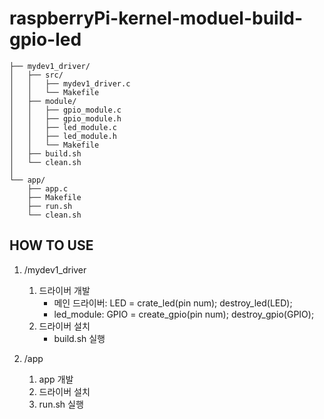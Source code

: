 # raspberryPi-kernel-moduel-build-gpio-led

```project_root/
├── mydev1_driver/ 
│   ├── src/ 
│   │   ├── mydev1_driver.c
│   │   └── Makefile
│   ├── module/
│   │   ├── gpio_module.c
│   │   ├── gpio_module.h
│   │   ├── led_module.c
│   │   ├── led_module.h
│   │   └── Makefile
│   ├── build.sh 
│   └── clean.sh 
│
└── app/
    ├── app.c
    ├── Makefile
    ├── run.sh
    └── clean.sh
```

## HOW TO USE
1. /mydev1_driver
    1. 드라이버 개발
        - 메인 드라이버:
            LED = crate_led(pin num);
            destroy_led(LED);
        - led_module:
            GPIO = create_gpio(pin num);
            destroy_gpio(GPIO);
    2. 드라이버 설치
        - build.sh 실행

2. /app
    1. app 개발
    2. 드라이버 설치
    3. run.sh 실행
